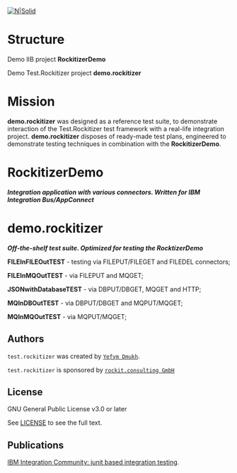 [![N|Solid](http://www.rockit.consulting/images/logo-fixed.png)](http://www.rockit.consulting)

# Structure
Demo IIB project **RockitizerDemo** 

Demo Test.Rockitizer project **demo.rockitizer**

# Mission

**demo.rockitizer** was designed as a reference test suite, to demonstrate interaction of the Test.Rockitizer test framework with a real-life integration project. 
**demo.rockitizer** disposes of ready-made test plans, engineered to demonstrate testing techniques in combination with the **RockitizerDemo**. 

# RockitizerDemo 
***Integration application with various connectors. Written for IBM Integration Bus/AppConnect***


# demo.rockitizer 
***Off-the-shelf test suite. Optimized for testing the RocktizerDemo*** 

**FILEInFILEOutTEST** - testing via FILEPUT/FILEGET and FILEDEL connectors;

**FILEInMQOutTEST** - via FILEPUT and MQGET;

**JSONwithDatabaseTEST** - via DBPUT/DBGET, MQGET and HTTP;

**MQInDBOutTEST** - via DBPUT/DBGET and MQPUT/MQGET;

**MQInMQOutTEST** - via MQPUT/MQGET;

## Authors

`test.rockitizer` was created by [`Yefym Dmukh`](https://github.com/yefymdmukh).

`test.rockitizer` is sponsored by [`rockit.consulting GmbH`](http://www.rockit.consulting/)

## License
GNU General Public License v3.0 or later

See [LICENSE](LICENSE.md) to see the full text.

## Publications
[IBM Integration Community: junit based integration testing](https://developer.ibm.com/integration/blog/2017/08/29/junit-based-integration-testing-ibm-integration-bus/).
